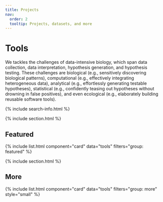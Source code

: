 ```yaml
---
title: Projects
nav:
  order: 2
  tooltip: Projects, datasets, and more
---
```


# <i class="fas fa-tools"></i>Tools

We tackles the challenges of data-intensive biology, which span data collection, data interpretation, hypothesis generation, and hypothesis testing. These challenges are biological (e.g., sensitively discovering biological patterns), computational
(e.g., effectively integrating heterogeneous data), analytical (e.g., effortlessly generating testable hypotheses),
statistical (e.g., confidently teasing out hypotheses without drowning in false positives), and even ecological
(e.g., elaborately building reusable software tools).

{% include search-info.html %}

{% include section.html %}

## Featured

{% include list.html component="card" data="tools" filters="group: featured" %}

{% include section.html %}

## More

{% include list.html component="card" data="tools" filters="group: more" style="small" %}
